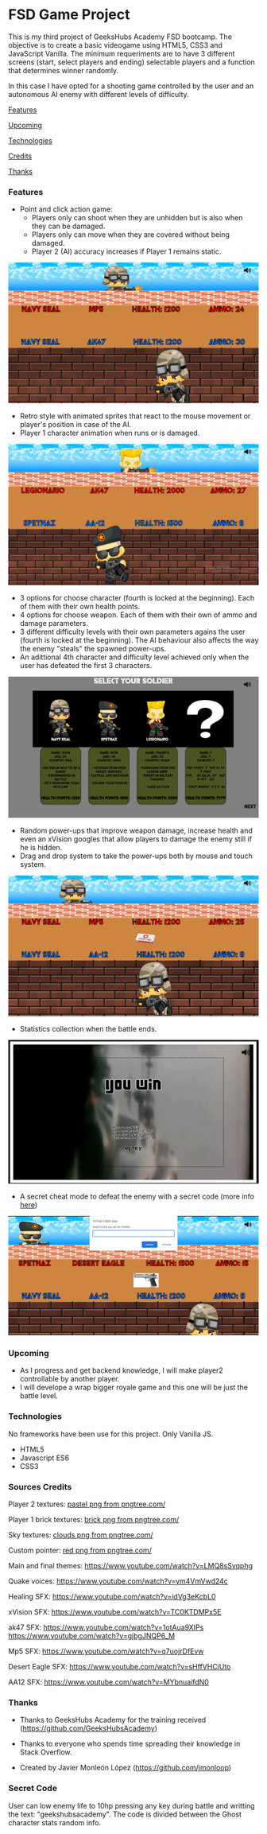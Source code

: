 # FSD Game Project
This is my third project of GeeksHubs Academy FSD bootcamp.
The objective is to create a basic videogame using HTML5, CSS3 and JavaScript Vanilla.
The minimum requeriments are to have 3 different screens (start, select players and ending) selectable players and a function that determines winner randomly.

In this case I have opted for a shooting game controlled by the user and an autonomous AI enemy with different levels of difficulty.


    
[Features](#features)

[Upcoming](#upcoming)

[Technologies](#technologies)

[Credits](#sources-credits)

[Thanks](#thanks)



### Features 
* Point and click action game:
    * Players only can shoot when they are unhidden but is also when they can be damaged.
    * Players only can move when they are covered without being damaged.
    * Player 2 (AI) accuracy increases if Player 1 remains static.

![ScreenShot](https://raw.githubusercontent.com/jmonloop/GeekshubsFSD_Pr03_battleGame/master/assets/screenshots/battle.jpg)



* Retro style with animated sprites that react to the mouse movement or player's position in case of the AI.
* Player 1 character animation when runs or is damaged.

![ScreenShot](https://raw.githubusercontent.com/jmonloop/GeekshubsFSD_Pr03_battleGame/master/assets/screenshots/running.jpg)



* 3 options for choose character (fourth is locked at the beginning).
    Each of them with their own health points.
* 4 options for choose weapon.
    Each of them with their own of ammo and damage parameters.
* 3 different difficulty levels with their own parameters agains the user (fourth is locked at the beginning). The AI behaviour also affects the way the enemy "steals" the spawned power-ups.
* An adittional 4th character and difficulty level achieved only when the user has defeated the first 3 characters.

![ScreenShot](https://raw.githubusercontent.com/jmonloop/GeekshubsFSD_Pr03_battleGame/master/assets/screenshots/selectplayers.jpg)



* Random power-ups that improve weapon damage, increase health and even an xVision googles that allow players to damage the enemy still if he is hidden.
* Drag and drop system to take the power-ups both by mouse and touch system.

![ScreenShot](https://raw.githubusercontent.com/jmonloop/GeekshubsFSD_Pr03_battleGame/master/assets/screenshots/powerup.jpg)




* Statistics collection when the battle ends.

![ScreenShot](https://raw.githubusercontent.com/jmonloop/GeekshubsFSD_Pr03_battleGame/master/assets/screenshots/statistics.jpg)



* A secret cheat mode to defeat the enemy with a secret code (more info [here](#secret-code))

![ScreenShot](https://raw.githubusercontent.com/jmonloop/GeekshubsFSD_Pr03_battleGame/master/assets/screenshots/cheat.jpg)



### Upcoming 
* As I progress and get backend knowledge, I will make player2 controllable by another player.
* I will develope a wrap bigger royale game and this one will be just the battle level.



### Technologies 
No frameworks have been use for this project. Only Vanilla JS.
* HTML5
* Javascript ES6
* CSS3



### Sources Credits
Player 2 textures:
<a href='https://pngtree.com/so/pastel'>pastel png from pngtree.com/</a>

Player 1 brick textures:
<a href='https://pngtree.com/so/brick'>brick png from pngtree.com/</a>

Sky textures:
<a href='https://pngtree.com/so/clouds'>clouds png from pngtree.com/</a>

Custom pointer:
<a href='https://pngtree.com/so/red'>red png from pngtree.com/</a>

Main and final themes:
<a href='https://www.youtube.com/watch?v=LMQ8sSvqphg'>https://www.youtube.com/watch?v=LMQ8sSvqphg</a>

Quake voices:
<a href='https://www.youtube.com/watch?v=ym4VmVwd24c'>https://www.youtube.com/watch?v=ym4VmVwd24c</a>

Healing SFX:
<a href='https://www.youtube.com/watch?v=idVg3eKcbL0'>https://www.youtube.com/watch?v=idVg3eKcbL0</a>

xVision SFX:
<a href='https://www.youtube.com/watch?v=TC0KTDMPx5E'>https://www.youtube.com/watch?v=TC0KTDMPx5E</a>

ak47 SFX:
<a href='https://www.youtube.com/watch?v=1otAua9XIPs'>https://www.youtube.com/watch?v=1otAua9XIPs</a>
<a href='https://www.youtube.com/watch?v=gjbgJNQP6_M'>https://www.youtube.com/watch?v=gjbgJNQP6_M</a>

Mp5 SFX:
<a href='https://www.youtube.com/watch?v=q7uojrDfEvw'>https://www.youtube.com/watch?v=q7uojrDfEvw</a>

Desert Eagle SFX:
<a href='https://www.youtube.com/watch?v=sHffVHCiUto'>https://www.youtube.com/watch?v=sHffVHCiUto</a>

AA12 SFX:
<a href='https://www.youtube.com/watch?v=MYbnuaifdN0'>https://www.youtube.com/watch?v=MYbnuaifdN0</a>



### Thanks
* Thanks to GeeksHubs Academy for the training received (https://github.com/GeeksHubsAcademy)

* Thanks to everyone who spends time spreading their knowledge in Stack Overflow.

* Created by Javier Monleón López (https://github.com/jmonloop)



### Secret Code
User can low enemy life to 10hp pressing any key during battle and writting the text:
"geekshubsacademy". The code is divided between the Ghost character stats random info.
